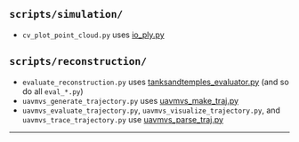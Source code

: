 ## `scripts/simulation/`
- `cv_plot_point_cloud.py` uses [io_ply.py](io_ply.py)

## `scripts/reconstruction/`
- `evaluate_reconstruction.py` uses [tanksandtemples_evaluator.py](tanksandtemples_evaluator.py) (and so do all `eval_*.py`)
- `uavmvs_generate_trajectory.py` uses [uavmvs_make_traj.py](uavmvs_make_traj.py)
- `uavmvs_evaluate_trajectory.py`, `uavmvs_visualize_trajectory.py`, and `uavmvs_trace_trajectory.py` use [uavmvs_parse_traj.py](uavmvs_parse_traj.py)
****